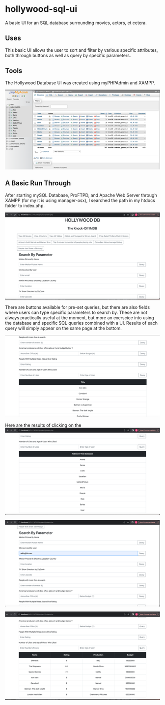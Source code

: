 # hollywood-sql-ui
A basic UI for an SQL database surrounding movies, actors, et cetera. 

## Uses
This basic UI allows the user to sort and filter by various specific attributes, both through buttons as well as query by specific parameters. 
## Tools
The Hollywood Database UI was created using myPHPAdmin and XAMPP. 

![Screenshot of myPHPAdmin database](images/myPHPAdmin.png)

## A Basic Run Through
After starting mySQL Database, ProFTPD, and Apache Web Server through XAMPP (for my it is using manager-osx), I searched the path in my htdocs folder to index.php.

![Screenshot of first open](images/FirstLook.png)

There are buttons available for pre-set queries, but there are also fields where users can type specific parameters to search by. These are not always practically useful at the moment, but more an exerscice into using the database and specific SQL queries combined with a UI. Results of each query will simply appear on the same page at the bottom.

![Screenshot of first open](images/secondLook.png)

Here are the results of clicking on the 
![Screenshot of first open](images/tables.png)

![Screenshot of first open](images/enterUser.png)

![Screenshot of first open](images/UserResults.png)


